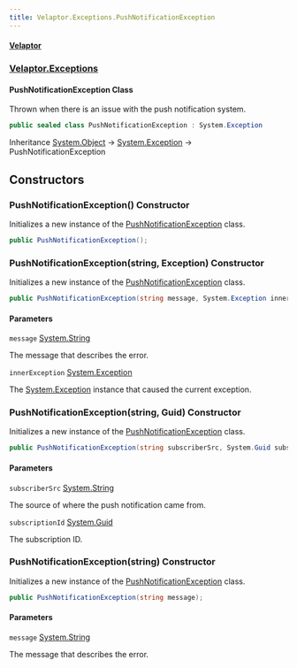 ```yaml
---
title: Velaptor.Exceptions.PushNotificationException
---
```


#### [Velaptor](Namespaces.md 'Velaptor Namespaces')
### [Velaptor.Exceptions](Velaptor.Exceptions.md 'Velaptor.Exceptions')

#### PushNotificationException Class

Thrown when there is an issue with the push notification system.

```csharp
public sealed class PushNotificationException : System.Exception
```

Inheritance [System.Object](https://docs.microsoft.com/en-us/dotnet/api/System.Object 'System.Object') → [System.Exception](https://docs.microsoft.com/en-us/dotnet/api/System.Exception 'System.Exception') → PushNotificationException
## Constructors

<a name='Velaptor.Exceptions.PushNotificationException.PushNotificationException()'></a>

### PushNotificationException() Constructor

Initializes a new instance of the [PushNotificationException](Velaptor.Exceptions.PushNotificationException.md 'Velaptor.Exceptions.PushNotificationException') class.

```csharp
public PushNotificationException();
```

<a name='Velaptor.Exceptions.PushNotificationException.PushNotificationException(string,System.Exception)'></a>

### PushNotificationException(string, Exception) Constructor

Initializes a new instance of the [PushNotificationException](Velaptor.Exceptions.PushNotificationException.md 'Velaptor.Exceptions.PushNotificationException') class.

```csharp
public PushNotificationException(string message, System.Exception innerException);
```
#### Parameters

<a name='Velaptor.Exceptions.PushNotificationException.PushNotificationException(string,System.Exception).message'></a>

`message` [System.String](https://docs.microsoft.com/en-us/dotnet/api/System.String 'System.String')

The message that describes the error.

<a name='Velaptor.Exceptions.PushNotificationException.PushNotificationException(string,System.Exception).innerException'></a>

`innerException` [System.Exception](https://docs.microsoft.com/en-us/dotnet/api/System.Exception 'System.Exception')

The [System.Exception](https://docs.microsoft.com/en-us/dotnet/api/System.Exception 'System.Exception') instance that caused the current exception.

<a name='Velaptor.Exceptions.PushNotificationException.PushNotificationException(string,System.Guid)'></a>

### PushNotificationException(string, Guid) Constructor

Initializes a new instance of the [PushNotificationException](Velaptor.Exceptions.PushNotificationException.md 'Velaptor.Exceptions.PushNotificationException') class.

```csharp
public PushNotificationException(string subscriberSrc, System.Guid subscriptionId);
```
#### Parameters

<a name='Velaptor.Exceptions.PushNotificationException.PushNotificationException(string,System.Guid).subscriberSrc'></a>

`subscriberSrc` [System.String](https://docs.microsoft.com/en-us/dotnet/api/System.String 'System.String')

The source of where the push notification came from.

<a name='Velaptor.Exceptions.PushNotificationException.PushNotificationException(string,System.Guid).subscriptionId'></a>

`subscriptionId` [System.Guid](https://docs.microsoft.com/en-us/dotnet/api/System.Guid 'System.Guid')

The subscription ID.

<a name='Velaptor.Exceptions.PushNotificationException.PushNotificationException(string)'></a>

### PushNotificationException(string) Constructor

Initializes a new instance of the [PushNotificationException](Velaptor.Exceptions.PushNotificationException.md 'Velaptor.Exceptions.PushNotificationException') class.

```csharp
public PushNotificationException(string message);
```
#### Parameters

<a name='Velaptor.Exceptions.PushNotificationException.PushNotificationException(string).message'></a>

`message` [System.String](https://docs.microsoft.com/en-us/dotnet/api/System.String 'System.String')

The message that describes the error.